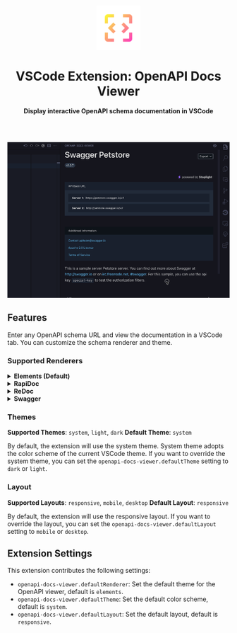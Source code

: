 <div align="center">
  <img src="media/logos/logo.svg" alt="OpenAPI Docs Viewer Logo" width="100"/>
  <h1> VSCode Extension: OpenAPI Docs Viewer</h1>
  <strong>Display interactive OpenAPI schema documentation in VSCode</strong>
</div>

<br /><br />

![Overview](media/screenshots/overview.gif)

## Features

Enter any OpenAPI schema URL and view the documentation in a VSCode tab. You can customize the schema renderer and theme.

### Supported Renderers

<details>
  <summary><strong>Elements (Default)</strong></summary>

  Build beautiful, interactive API Docs with embeddable React or Web Components, powered by OpenAPI and Markdown.
  https://github.com/stoplightio/elements

  **Preview**
  <table>
    <tr>
      <td><strong>Theme</strong></td>
      <td><strong>Layout: Mobile</strong></td>
      <td><strong>Layout: Desktop</storng></td>
    </tr>
    <tr>
      <td>Dark</td>
      <td><img src="media/screenshots/theme-elements-dark-small.png" alt="Elements Dark Theme: Small" width="300"/></td>
      <td><img src="media/screenshots/theme-elements-dark-large.png" alt="Elements Dark Theme: Large" width="600"/></td>
    </tr>
    <tr>
      <td>Light</td>
      <td><img src="media/screenshots/theme-elements-light-small.png" alt="Elements Light Theme: Small" width="300"/></td>
      <td><img src="media/screenshots/theme-elements-light-large.png" alt="Elements Light Theme: Large" width="600"/></td>
    </tr>
  </table>
</details>
<details>
  <summary><strong>RapiDoc</strong></summary>

  Custom Element for Open-API spec viewing
  https://github.com/rapi-doc/RapiDoc

  **Preview**
  <table>
    <tr>
      <td><strong>Theme</strong></td>
      <td><strong>Layout: Mobile</strong></td>
      <td><strong>Layout: Desktop</storng></td>
    </tr>
    <tr>
      <td>Dark</td>
      <td><img src="media/screenshots/theme-rapidoc-dark-small.png" alt="RapiDoc Dark Theme: Small" width="300"/></td>
      <td><img src="media/screenshots/theme-rapidoc-dark-large.png" alt="RapiDoc Dark Theme: Large" width="600"/></td>
    </tr>
    <tr>
      <td>Light</td>
      <td><img src="media/screenshots/theme-rapidoc-light-small.png" alt="RapiDoc Light Theme: Small" width="300"/></td>
      <td><img src="media/screenshots/theme-rapidoc-light-large.png" alt="RapiDoc Light Theme: Large" width="600"/></td>
    </tr>
  </table>
</details>
<details>
  <summary><strong>ReDoc</strong></summary>

  OpenAPI/Swagger-generated API Reference Documentation
  https://github.com/Redocly/redoc

  **Preview**
  <table>
    <tr>
      <td><strong>Theme</strong></td>
      <td><strong>Layout: Mobile</strong></td>
      <td><strong>Layout: Desktop</storng></td>
    </tr>
    <tr>
      <td>Dark</td>
      <td><img src="media/screenshots/theme-redoc-dark-small.png" alt="Redoc Dark Theme: Small" width="300"/></td>
      <td><img src="media/screenshots/theme-redoc-dark-large.png" alt="Redoc Dark Theme: Large" width="600"/></td>
    </tr>
    <tr>
      <td>Light</td>
      <td><img src="media/screenshots/theme-redoc-light-small.png" alt="Redoc Light Theme: Small" width="300"/></td>
      <td><img src="media/screenshots/theme-redoc-light-large.png" alt="Redoc Light Theme: Large" width="600"/></td>
    </tr>
  </table>
</details>
<details>
  <summary><strong>Swagger</strong></summary>

  Swagger UI is a collection of HTML, JavaScript, and CSS assets that dynamically generate beautiful documentation from a Swagger-compliant API.
  https://github.com/swagger-api/swagger-ui

  **Preview**
  <table>
    <tr>
      <td><strong>Theme</strong></td>
      <td><strong>Layout: Mobile</strong></td>
      <td><strong>Layout: Desktop</storng></td>
    </tr>
    <tr>
      <td>Dark</td>
      <td><img src="media/screenshots/theme-swagger-dark-small.png" alt="Swagger Dark Theme: Small" width="300"/></td>
      <td><img src="media/screenshots/theme-swagger-dark-large.png" alt="Swagger Dark Theme: Large" width="600"/></td>
    </tr>
    <tr>
      <td>Light</td>
      <td><img src="media/screenshots/theme-swagger-light-small.png" alt="Swagger Light Theme: Small" width="300"/></td>
      <td><img src="media/screenshots/theme-swagger-light-large.png" alt="Swagger Light Theme: Large" width="600"/></td>
    </tr>
  </table>
</details>

### Themes

**Supported Themes**: `system`, `light`, `dark`
**Default Theme**: `system`

By default, the extension will use the system theme. System theme adopts the color scheme of the current VSCode theme. If you want to override the system theme, you can set the `openapi-docs-viewer.defaultTheme` setting to `dark` or `light`.

### Layout

**Supported Layouts**: `responsive`, `mobile`, `desktop`
**Default Layout**: `responsive`

By default, the extension will use the responsive layout. If you want to override the layout, you can set the `openapi-docs-viewer.defaultLayout` setting to `mobile` or `desktop`.

## Extension Settings

This extension contributes the following settings:

* `openapi-docs-viewer.defaultRenderer`: Set the default theme for the OpenAPI viewer, default is `elements`.
* `openapi-docs-viewer.defaultTheme`: Set the default color scheme, default is `system`.
* `openapi-docs-viewer.defaultLayout`: Set the default layout, default is `responsive`.
